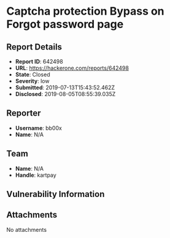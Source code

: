 # Captcha protection Bypass on Forgot password page

## Report Details
- **Report ID**: 642498
- **URL**: https://hackerone.com/reports/642498
- **State**: Closed
- **Severity**: low
- **Submitted**: 2019-07-13T15:43:52.462Z
- **Disclosed**: 2019-08-05T08:55:39.035Z

## Reporter
- **Username**: bb00x
- **Name**: N/A

## Team
- **Name**: N/A
- **Handle**: kartpay

## Vulnerability Information


## Attachments
No attachments
